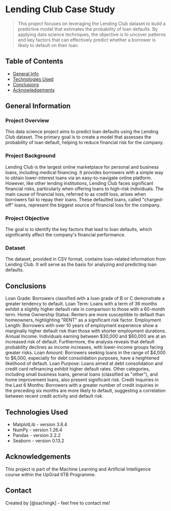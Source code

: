 # Lending Club Case Study
> This project focuses on leveraging the Lending Club dataset to build a predictive model that estimates the probability of loan defaults. By applying data science techniques, the objective is to uncover patterns and key factors that can effectively predict whether a borrower is likely to default on their loan.

## Table of Contents
* [General Info](#general-information)
* [Technologies Used](#technologies-used)
* [Conclusions](#conclusions)
* [Acknowledgements](#acknowledgements)

<!-- You can include any other section that is pertinent to your problem -->

## General Information
### Project Overview
This data science project aims to predict loan defaults using the Lending Club dataset. The primary goal is to create a model that assesses the probability of loan default, helping to reduce financial risk for the company.

### Project Background
Lending Club is the largest online marketplace for personal and business loans, including medical financing. It provides borrowers with a simple way to obtain lower-interest loans via an easy-to-navigate online platform. However, like other lending institutions, Lending Club faces significant financial risks, particularly when offering loans to high-risk individuals. The main cause of financial loss, referred to as credit loss, arises when borrowers fail to repay their loans. These defaulted loans, called "charged-off" loans, represent the biggest source of financial loss for the company.

### Project Objective
The goal is to identify the key factors that lead to loan defaults, which significantly affect the company's financial performance.

### Dataset
The dataset, provided in CSV format, contains loan-related information from Lending Club. It will serve as the basis for analyzing and predicting loan defaults.

<!-- You don't have to answer all the questions - just the ones relevant to your project. -->

## Conclusions
Loan Grade: Borrowers classified with a loan grade of B or C demonstrate a greater tendency to default.
Loan Term: Loans with a term of 36 months exhibit a slightly higher default rate in comparison to those with a 60-month term.
Home Ownership Status: Renters are more susceptible to default than homeowners, highlighting "RENT" as a significant risk factor.
Employment Length: Borrowers with over 10 years of employment experience show a marginally higher default risk than those with shorter employment durations.
Annual Income: Individuals earning between $30,000 and $60,000 are at an increased risk of default. Furthermore, the analysis reveals that default probability declines as income increases, with lower-income groups facing greater risks.
Loan Amount: Borrowers seeking loans in the range of $4,000 to $6,000, especially for debt consolidation purposes, have a heightened likelihood of default.
Loan Purpose: Loans aimed at debt consolidation and credit card refinancing exhibit higher default rates. Other categories, including small business loans, general loans (classified as "other"), and home improvement loans, also present significant risk.
Credit Inquiries in the Last 6 Months: Borrowers with a greater number of credit inquiries in the preceding six months are more likely to default, suggesting a correlation between recent credit activity and default risk.

<!-- You don't have to answer all the questions - just the ones relevant to your project. -->


## Technologies Used
- MatplotLib - version 3.8.4
- NumPy - version 1.26.4
- Pandas - version 2.2.2
- Seaborn - version 0.13.2

<!-- As the libraries versions keep on changing, it is recommended to mention the version of library used in this project -->

## Acknowledgements
This project is part of the Machine Learning and Artificial Intelligence course within the UpGrad IITB Programme.


## Contact
Created by [@sachingk] - feel free to contact me!


<!-- Optional -->
<!-- ## License -->
<!-- This project is open source and available under the [... License](). -->

<!-- You don't have to include all sections - just the one's relevant to your project -->
